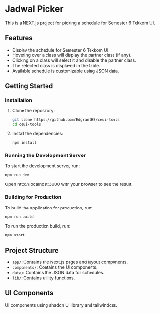 # Jadwal Picker

This is a NEXT.js project for picking a schedule for Semester 6 Tekkom UI.

## Features

- Display the schedule for Semester 6 Tekkom UI.
- Hovering over a class will display the partner class (if any).
- Clicking on a class will select it and disable the partner class.
- The selected class is displayed in the table.
- Available schedule is customizable using JSON data.

## Getting Started

### Installation

1. Clone the repository:

   ```sh
   git clone https://github.com/EdgrantHS/ceui-tools
   cd ceui-tools
   ```

2. Install the dependencies:
   ```sh
   npm install
   ```

### Running the Development Server

To start the development server, run:

```sh
npm run dev
```

Open http://localhost:3000 with your browser to see the result.

### Building for Production

To build the application for production, run:

```sh
npm run build
```

To run the production build, run:

```sh
npm start
```

## Project Structure

- `app/`: Contains the Next.js pages and layout components.
- `components/`: Contains the UI components.
- `data/`: Contains the JSON data for schedules.
- `lib/`: Contains utility functions.

## UI Components

UI components using shadcn UI library and tailwindcss.
